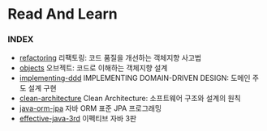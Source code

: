 # Read And Learn

### INDEX

* [refactoring](https://github.com/oh29oh29/read-and-learn/tree/master/books/refactoring) 리팩토링: 코드 품질을 개선하는 객체지향 사고법
* [objects](https://github.com/oh29oh29/read-and-learn/tree/master/books/objects) 오브젝트: 코드로 이해하는 객체지향 설계
* [implementing-ddd](https://github.com/oh29oh29/read-and-learn/tree/master/books/implementing-ddd) IMPLEMENTING DOMAIN-DRIVEN DESIGN: 도메인 주도 설계 구현
* [clean-architecture](https://github.com/oh29oh29/read-and-learn/tree/master/books/clean-architecture) Clean Architecture: 소프트웨어 구조와 설계의 원칙
* [java-orm-jpa](https://github.com/oh29oh29/read-and-learn/tree/master/books/java-orm-jpa) 자바 ORM 표준 JPA 프로그래밍
* [effective-java-3rd](https://github.com/oh29oh29/read-and-learn/tree/master/books/effective-java-3rd) 이펙티브 자바 3판